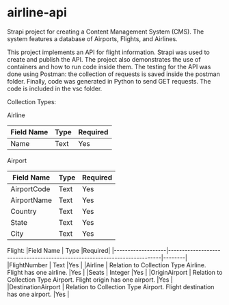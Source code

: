# airline-api
Strapi project for creating a Content Management System (CMS). The system features a database of Airports, Flights, and Airlines.

This project implements an API for flight information. Strapi was used to create and publish the API. The project also demonstrates the use of containers and how to run code inside them. The testing for the API was done using Postman: the collection of requests is saved inside the postman folder. Finally, code was generated in Python to send GET requests. The code is included in the vsc folder. 

Collection Types:

Airline

|Field Name | Type |Required|
|-----------|------|--------|
|Name       | Text |Yes     |


Airport

|Field Name  | Type |Required|
|------------|------|--------|
|AirportCode | Text |Yes     |
|AirportName | Text |Yes     |
|Country     | Text |Yes     |
|State       | Text |Yes     |
|City        | Text |Yes     |

Flight:
|Field Name         | Type                                                                      |Required|
|-------------------|---------------------------------------------------------------------------|--------|
|FlightNumber       | Text                                                                      |Yes     |
|Airline            | Relation to Collection Type Airline. Flight has one airline.              |Yes     |
|Seats              | Integer                                                                   |Yes     |
|OriginAirport      | Relation to Collection Type Airport. Flight origin has one airport.       |Yes     |
|DestinationAirport | Relation to Collection Type Airport. Flight destination has one airport.  |Yes     |
